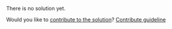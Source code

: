 
There is no solution yet.

Would you like to [contribute to the solution](https://github.com/BFEdev/BFE.dev-solutions/blob/main/design/design-codesandbox_en.md)? [Contribute guideline](https://github.com/BFEdev/BFE.dev-solutions#how-to-contribute)
